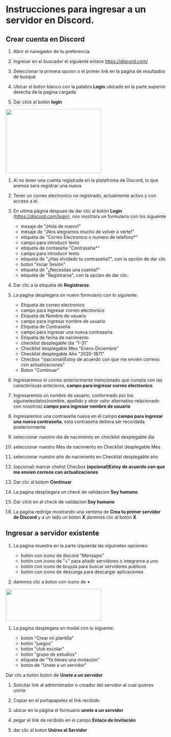 # Instrucciones para ingresar a un servidor en Discord.

## Crear cuenta en Discord

1. Abrir el navegador de tu preferencia.

1. Ingresar en el buscador el siguiente enlace https://discord.com/ 

1. Seleccionar la primera opcion o el primer link en la pagina de resultados de busque

1. Ubicar el boton blanco con la palabra **Login** ubicado en la parte superior derecha de la pagina cargada

1. Dar click al botón **login**

  <img src="https://user-images.githubusercontent.com/132395694/235979917-342fc5ea-6f74-4bad-bf54-14ecd4e8b88f.jpeg"  width="300px" height="200px" />
  
   

1. Al no tener una cuenta registrada en la platafroma de Discord, lo que aremos sera registrar una nueva

1. Tener un correo electronico no registrado, actualmente activo y con acceso a el.

1. En ultima página despues de dar clic al botón **Login** (https://discord.com/login), nos mostrara un formulario con los sigueinte  
    - mesaje de "¡Hola de nuevo!"
    - mesaje de "¡Nos alegramos mucho de volver a verte!"
    - etiqueta de "Correo Electronico o numero de telefono*"
    - campo para introducir texto
    - etiqueta de contaseña "Contraseña*" 
    - campo para introducir texto
    - etiqueta de "¿Has olvidado tu contraseña?", con la opción de dar clic	
    - boton "inciar Sesión"
    - etiqueta de "¿Necesitas una cuenta?"
    - etiqueta de "Registrarse", con la opcion de dar clic.

1. Dar clic a la etiqueta de **Registrarse**.

1. La pagina desplegara un nuevo formulario con lo siguiente:
	
    - Etiqueta de correo electronico
    - campo para ingresar correo electronico
    - Etiqueta de Nombre de usuario
    - campo para ingresar nombre de usuario
    - Etiqueta de Contraseña
    - campo para ingresar una nueva contraseña
    - Etiqueta de fecha de nacimiento
    - checklist desplegable dia "1-31"
    - Checklist desplegable Mes "Enero-Diciembre"
    - Checklist desplegable Año "2020-1871"
    - Checbox "(opcional)Estoy de acuerdo con que me envien correos con actualizaciones"
    - Boton "Continuar"

1. Ingresaremos el correo anteriormente mencionado que cumpla con las caracteriscas anteriores, **campo para ingresar correo electronico**

1. Ingresaremos un nombre de usuario, conformado por los siguinetesdatos(nombre, apellido y otror valor alternativo relacionado con nosotros) **campo para ingresar nombre de usuario**

1. ingresaremos una contraseña nueva en el campo **campo para ingresar una nueva contraseña**, esta contraseña debera ser recordada posteriormente

1. seleccionar nuestro dia de nacimiento en checklist desplegable dia

1. seleccionar nuestro Mes de nacimiento en Checklist desplegable Mes 

1. seleccionar nuestro año de nacimiento en Checklist desplegable año

1. (opcional) marcar chelist Checbox **(opcional)Estoy de acuerdo con que me envien correos con actualizaciones**

1. Dar clic al botom **Continuar**


1. La pagina despliegara un check de validacion **Soy humano**

1. Dar click en el check de validacion **Soy humano**

1. La pagina redirige mostrando una ventena de **Crea tu primer servidor de Discord** y a un lado un boton **X** daremos clic al botón **X**

## Ingresar a servidor existente

1. La pagina muestra en la parte izquierda las siguinetes opciones:

    - botón con icono de discord "Mensajes"
    - botón con icono de "+" para añadir servidores o integrarce a uno
    - botón con icono de brujula para buscar servidores publicos
    - botón con icono de descarga para descargar aplicaciones

1. daremos clic a boton con icono de **+**
<img src="https://user-images.githubusercontent.com/132395694/235980472-8a7def37-58fa-40cf-b9df-b05bb5526348.png"  width="300px" height="100px" />
  
 

1. La pagina desplegara un modal con lo siguente:

    - botón "Crear mi plantilla"
    - botón "juegos"
    - botón "club escolar"
    - botón "grupo de estudios"
    - etiqueta de "Ya tienes una invitación"
    - botón de "Unete a un servidor"

Dar clic a boton boton de **Unete a un servidor**  

1. Solicitar link al administrador o creador del servidor al cual quieres unirte

1. Copiar en el portapapeles el link recibido

1. ubicar en la página el formuario **unete a un servidor**

1. pegar el link de recibido en el campo **Enlace de Invitación**

1. dar clic al boton **Unirse al Servidor**


